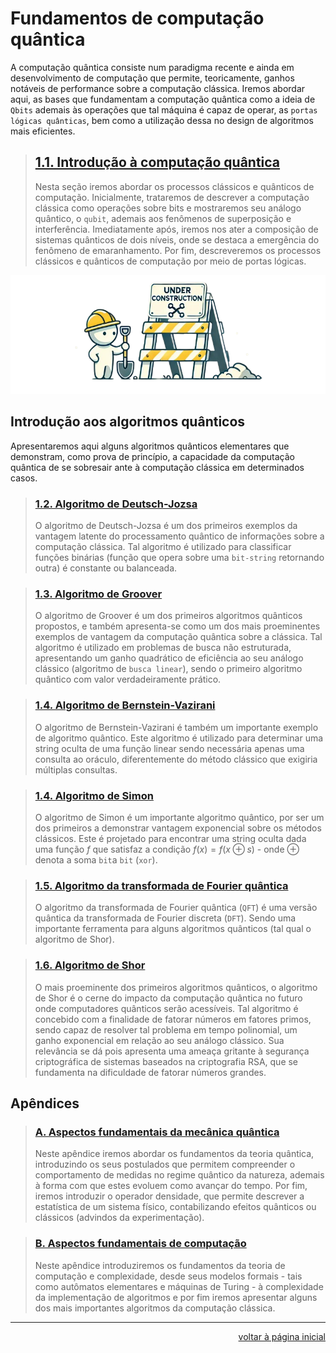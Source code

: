 #   Fundamentos de computação quântica

A computação quântica consiste num paradigma recente e ainda em desenvolvimento de computação que permite, teoricamente, ganhos notáveis de performance sobre a computação clássica. Iremos abordar aqui, as bases que fundamentam a computação quântica como a ideia de `Qbits` ademais às operações que tal máquina é capaz de operar, as `portas lógicas quânticas`, bem como a utilização dessa no design de algoritmos mais eficientes.

>   ##  [1.1. Introdução à computação quântica](./1.introducao-a-computacao-quantica.ipynb)
>
>   Nesta seção iremos abordar os processos clássicos e quânticos de computação. Inicialmente, trataremos de descrever a computação clássica como operações sobre bits e mostraremos seu análogo quântico, o `qubit`, ademais aos fenômenos de superposição e interferência. Imediatamente após, iremos nos ater a composição de sistemas quânticos de dois níveis, onde se destaca a emergência do fenômeno de emaranhamento. Por fim, descreveremos os processos clássicos e quânticos de computação por meio de portas lógicas.

<div align="center">

![under construction image](../../under-construction.png)

</div>

##  Introdução aos algoritmos quânticos

Apresentaremos aqui alguns algoritmos quânticos elementares que demonstram, como prova de princípio, a capacidade da computação quântica de se sobresair ante à computação clássica em determinados casos.

>   ### [1.2. Algoritmo de Deutsch-Jozsa](2.algoritmo-de-deutsch-jozsa.ipynb)
>
>   O algoritmo de Deutsch-Jozsa é um dos primeiros exemplos da vantagem latente do processamento quântico de informações sobre a computação clássica. Tal algoritmo é utilizado para classificar funções binárias (função que opera sobre uma `bit-string` retornando outra) é constante ou balanceada.

>   ### [1.3. Algoritmo de Groover](3.algoritmo-de-groover.ipynb)
>
>   O algoritmo de Groover é um dos primeiros algoritmos quânticos propostos, e também apresenta-se como um dos mais proeminentes exemplos de vantagem da computação quântica sobre a clássica. Tal algoritmo é utilizado em problemas de busca não estruturada, apresentando um ganho quadrático de eficiência ao seu análogo clássico (algoritmo de `busca linear`), sendo o primeiro algoritmo quântico com valor verdadeiramente prático.

>   ### [1.4. Algoritmo de Bernstein-Vazirani](4.algoritmo-de-bernstein-vazirani.ipynb)
>
>   O algoritmo de Bernstein-Vazirani é também um importante exemplo de algoritmo quântico. Este algoritmo é utilizado para determinar uma string oculta de uma função linear sendo necessária apenas uma consulta ao oráculo, diferentemente do método clássico que exigiria múltiplas consultas.

>   ### [1.4. Algoritmo de Simon](4.algoritmo-de-bernstein-vazirani.ipynb)
>
>   O algoritmo de Simon é um importante algoritmo quântico, por ser um dos primeiros a demonstrar vantagem exponencial sobre os métodos clássicos. Este é projetado para encontrar uma string oculta dada uma função $f$ que satisfaz a condição $f(x) = f(x \oplus s)$ - onde $\oplus$ denota a soma `bit`a `bit` (`xor`).

>   ### [1.5. Algoritmo da transformada de Fourier quântica](5.algoritmo-de-simon.ipynb)
>
>   O algoritmo da transformada de Fourier quântica (`QFT`) é uma versão quântica da transformada de Fourier discreta (`DFT`). Sendo uma importante ferramenta para alguns algoritmos quânticos (tal qual o algoritmo de Shor).

>   ### [1.6. Algoritmo de Shor](6.algoritmo-da-transformada-de-fourier-quantica.ipynb)
>
>   O mais proeminente dos primeiros algoritmos quânticos, o algoritmo de Shor é o cerne do impacto da computação quântica no futuro onde computadores quânticos serão acessíveis. Tal algoritmo é concebido com a finalidade de fatorar números em fatores primos, sendo capaz de resolver tal problema em tempo polinomial, um ganho exponencial em relação ao seu análogo clássico. Sua relevância se dá pois apresenta uma ameaça gritante à segurança criptográfica de sistemas baseados na criptografia RSA, que se fundamenta na dificuldade de fatorar números grandes.

##  Apêndices

>   ### [A. Aspectos fundamentais da mecânica quântica](./apendices/A.aspectos-fundamentais-da-teoria-quantica.ipynb)
>
>   Neste apêndice iremos abordar os fundamentos da teoria quântica, introduzindo os seus postulados que permitem compreender o comportamento de medidas no regime quântico da natureza, ademais à forma com que estes evoluem como avançar do tempo. Por fim, iremos introduzir o operador densidade, que permite descrever a estatística de um sistema físico, contabilizando efeitos quânticos ou clássicos (advindos da experimentação).

>   ### [B. Aspectos fundamentais de computação](./apendices/B.aspectos-fundamentais-de-computacao.ipynb)
>
>   Neste apêndice introduziremos os fundamentos da teoria de computação e complexidade, desde seus modelos formais - tais como autômatos elementares e máquinas de Turing - à complexidade da implementação de algoritmos e por fim iremos apresentar alguns dos mais importantes algoritmos da computação clássica.

---

<div align="right">

[voltar à página inicial](../../README.md)

</div>
